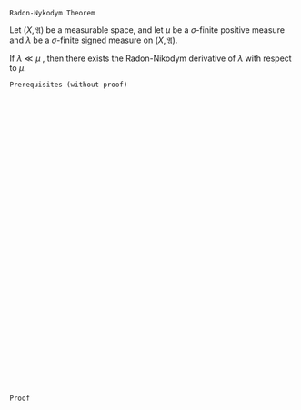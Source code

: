```
Radon-Nykodym Theorem
```

Let $(X, \mathfrak{A})$ be a measurable space, and let $\mu$ be a $\sigma$-finite positive measure and $\lambda$ be a $\sigma$-finite signed measure on $(X, \mathfrak{A})$.

If $\lambda \ll \mu$ , then there exists the Radon-Nikodym derivative of $\lambda$ with respect to $\mu$.

```
Prerequisites (without proof)
```


<br>
<br>
<br>
<br>
<br>
<br>
<br>
<br>
<br>
<br>
<br>
<br>
<br>
<br>
<br>
<br>
<br>
<br>
<br>
<br>
<br>
<br>
<br>
<br>
<br>
<br>
<br>
<br>
<br>
<br>


```
Proof
```
